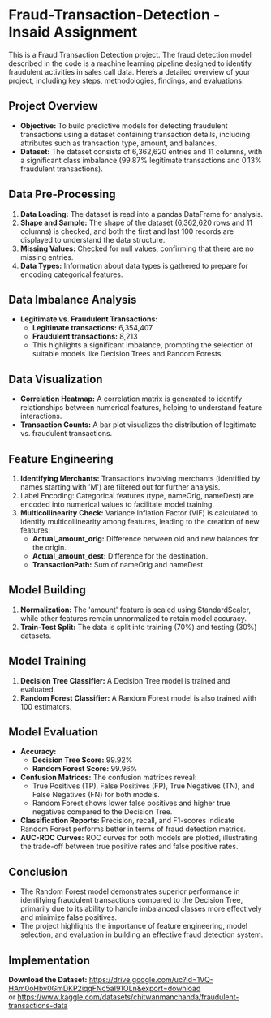 # Fraud-Transaction-Detection - Insaid Assignment
This is a Fraud Transaction Detection project. The fraud detection model described in the code is a machine learning pipeline designed to identify fraudulent activities in sales call data. Here’s a detailed overview of your project, including key steps, methodologies, findings, and evaluations:

## Project Overview <br>
* **Objective:** To build predictive models for detecting fraudulent transactions using a dataset containing transaction details, including attributes such as transaction type, amount, and balances.<br>
* **Dataset:** The dataset consists of 6,362,620 entries and 11 columns, with a significant class imbalance (99.87% legitimate transactions and 0.13% fraudulent transactions). <br>

## Data Pre-Processing <br>
1. **Data Loading:** The dataset is read into a pandas DataFrame for analysis. <br>
2. **Shape and Sample:** The shape of the dataset (6,362,620 rows and 11 columns) is checked, and both the first and last 100 records are displayed to understand the data structure. <br>
3. **Missing Values:** Checked for null values, confirming that there are no missing entries. <br>
4. **Data Types:** Information about data types is gathered to prepare for encoding categorical features. <br>

## Data Imbalance Analysis <br>
* **Legitimate vs. Fraudulent Transactions:** <br>
  * **Legitimate transactions:** 6,354,407 <br>
  * **Fraudulent transactions:** 8,213 <br>
  * This highlights a significant imbalance, prompting the selection of suitable models like Decision Trees and Random Forests. <br>
  
## Data Visualization <br>
* **Correlation Heatmap:** A correlation matrix is generated to identify relationships between numerical features, helping to understand feature interactions. <br>
* **Transaction Counts:** A bar plot visualizes the distribution of legitimate vs. fraudulent transactions. <br>

## Feature Engineering <br>
1. **Identifying Merchants:** Transactions involving merchants (identified by names starting with 'M') are filtered out for further analysis. <br>
2. Label Encoding: Categorical features (type, nameOrig, nameDest) are encoded into numerical values to facilitate model training. <br>
3. **Multicollinearity Check:** Variance Inflation Factor (VIF) is calculated to identify multicollinearity among features, leading to the creation of new features: <br>
   * **Actual_amount_orig:** Difference between old and new balances for the origin. <br>
   * **Actual_amount_dest:** Difference for the destination. <br>
   * **TransactionPath:** Sum of nameOrig and nameDest. <br>
   
## Model Building <br>
1. **Normalization:** The 'amount' feature is scaled using StandardScaler, while other features remain unnormalized to retain model accuracy. <br>
2. **Train-Test Split:** The data is split into training (70%) and testing (30%) datasets. <br>

## Model Training <br>
1. **Decision Tree Classifier:** A Decision Tree model is trained and evaluated. <br>
2. **Random Forest Classifier:** A Random Forest model is also trained with 100 estimators. <br>

## Model Evaluation <br>
* **Accuracy:** <br>
  * **Decision Tree Score:** 99.92% <br>
  * **Random Forest Score:** 99.96% <br>
* **Confusion Matrices:** The confusion matrices reveal: <br>
  * True Positives (TP), False Positives (FP), True Negatives (TN), and False Negatives (FN) for both models. <br>
  * Random Forest shows lower false positives and higher true negatives compared to the Decision Tree. <br>
* **Classification Reports:** Precision, recall, and F1-scores indicate Random Forest performs better in terms of fraud detection metrics. <br>
* **AUC-ROC Curves:** ROC curves for both models are plotted, illustrating the trade-off between true positive rates and false positive rates. <br>

## Conclusion <br>
* The Random Forest model demonstrates superior performance in identifying fraudulent transactions compared to the Decision Tree, primarily due to its ability to handle imbalanced classes more effectively and minimize false positives. <br>
* The project highlights the importance of feature engineering, model selection, and evaluation in building an effective fraud detection system. <br>

## Implementation <br>
**Download the Dataset:** https://drive.google.com/uc?id=1VQ-HAm0oHbv0GmDKP2iqqFNc5aI91OLn&export=download <br>
or 
https://www.kaggle.com/datasets/chitwanmanchanda/fraudulent-transactions-data
